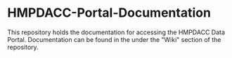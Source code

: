 # HMPDACC-Portal-Documentation
This repository holds the documentation for accessing the HMPDACC Data Portal. Documentation can be found in the under the "Wiki" section of the repository.
